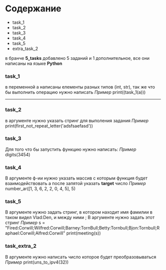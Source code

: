 # Содержание
* task_1
* task_2
* task_3
* task_4
* task_5
* extra_task_2

в бранче **5_tasks** добавлено 5 заданий и 1 дополнительное, все они написаны на языке **Python**

### task_1
в переменной a написаны елементы разных типов (int, str), так же что бы выполнить операцию нужно написать 
*Пример*
print((task_1(a)))

***
 
### task_2

в аргументе нужно указать стринг для выполения задания 
*Пример*
print(first_not_repeat_letter('adsfsaefasd'))

### task_3

Для того что бы запустить функцию нужно написать:
*Пример*
digits(3454)

### task_4

В аргументе ф-ии нужно указать массив с которым функция будет взаимодействовать а после запятой указать **target** число 
*Пример*
number_ar([1, 3, 6, 2, 2, 0, 4, 5], 5)

### task_5

В аргументе нужно задать стринг, в котором находит имя фамилии в таком видел Vlad:Den, и между ними ; 
В аргументе нужно задать этот стринг
*Пример*
s = "Fired:Corwill;Wilfred:Corwill;Barney:TornBull;Betty:Tornbull;Bjon:Tornbull;Raphael:Corwill;Alfred:Corwill"
print(meeting(s))

### task_extra_2

В аргументе нужно написать число которое будет преобразовываться 
*Пример*
print(uns_to_ipv4(32))